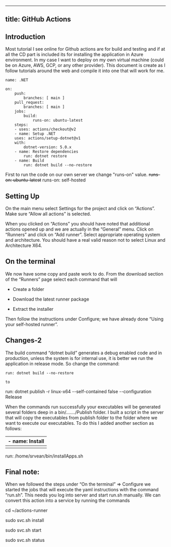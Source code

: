 
---
title: GitHub Actions
---

## Introduction

Most tutorial I see online for Github actions are for build and testing and if at all the CD part is included its for installing the application in Azure environment. In my case I want to deploy on my own virtual machine (could be on Azure, AWS, GCP, or any other provider). This document is create as I follow tutorials around the web and compile it into one that will work for me.
```
name: .NET

on:
	push:
		branches: [ main ]
	pull_request:
		branches: [ main ]
	jobs:
		build:
			runs-on: ubuntu-latest
	steps:
	- uses: actions/checkout@v2
	- name: Setup .NET
	uses: actions/setup-dotnet@v1
	with:
		dotnet-version: 5.0.x
	- name: Restore dependencies
		run: dotnet restore
	- name: Build
		run: dotnet build --no-restore
```
First to run the code on our own server we change "runs-on" value.
~~runs-on: ubuntu-latest~~
runs-on: self-hosted


## Setting Up
On the main menu select Settings for the project and click on “Actions”. Make sure “Allow all actions” is selected.

When you clicked on “Actions” you should have noted that additional actions opened up and we are actually in the “General” menu. Click on “Runners” and 
click on “Add runner”. Select appropriate operating system and architecture. You
should have a real valid reason not to select Linux and Architecture X64.

## On the terminal

We now have some copy and paste work to do. From the download section of the
“Runners” page select each command that will

-   Create a folder

-   Download the latest runner package

-   Extract the installer

Then follow the instructions under Configure; we have already done “Using your
self-hosted runner”.

## Changes-2

The build command “dotnet build” generates a debug enabled code and in
production, unless the system is for internal use, it is better we run the
application in release mode. So change the command:

`run: dotnet build --no-restore`

`to`

run: dotnet publish -r linux-x64 --self-contained false --configuration Release

When the commands run successfully your executables will be generated several
folders deep in a bin/……./Publish folder. I built a script in the server that
will copy the executables from publish folder to the folder where we want to
execute our executables. To do this I added another section as follows:

| \- name: Install |
|------------------|
|                  |

run: /home/srvean/bin/installApps.sh

## Final note:

When we followed the steps under “On the terminal” =\> Configure we started the
jobs that will execute the yaml instructions with the command “run.sh”. This
needs you log into server and start run.sh manually. We can convert this action
into a service by running the commands

cd \~/actions-runner

sudo svc.sh install

sudo svc.sh start

sudo svc.sh status
<!--stackedit_data:
eyJoaXN0b3J5IjpbLTgyOTgzMDQxLC03Mjc0NDI0MDIsMjg5MT
M0MzY1XX0=
-->